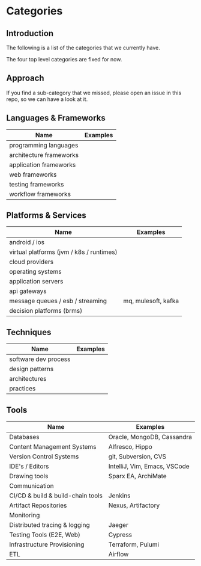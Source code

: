 # Categories

## Introduction

The following is a list of the categories that we currently have.

The four top level categories are fixed for now.

## Approach

If you find a sub-category that we missed, please open an issue in this repo, so we can
have a look at it.

## Languages & Frameworks

|Name|Examples|
|---|---|
|programming languages||
|architecture frameworks||
|application frameworks||
|web frameworks||
|testing frameworks||
|workflow frameworks||

## Platforms & Services

|Name| Examples            |
|---|---------------------|
|android / ios||
|virtual platforms (jvm / k8s / runtimes)||
|cloud providers||
|operating systems||
|application servers||
|api gateways||
|message queues / esb / streaming| mq, mulesoft, kafka |
|decision platforms (brms)||

## Techniques

|Name|Examples|
|---|---|
|software dev process||
|design patterns||
|architectures||
|practices||

## Tools

| Name                              | Examples                     |
|-----------------------------------|------------------------------|
| Databases                         | Oracle, MongoDB, Cassandra   |
| Content Management Systems        | Alfresco, Hippo              |
| Version Control Systems           | git, Subversion, CVS         |
| IDE's / Editors                   | IntelliJ, Vim, Emacs, VSCode |
| Drawing tools                     | Sparx EA, ArchiMate          |
| Communication                     ||
| CI/CD & build & build-chain tools | Jenkins                      |
| Artifact Repositories             | Nexus, Artifactory           |
| Monitoring                        ||
| Distributed tracing & logging     | Jaeger                       |
| Testing Tools (E2E, Web)          | Cypress                      |
| Infrastructure Provisioning       | Terraform, Pulumi            |
| ETL                               | Airflow                      |
